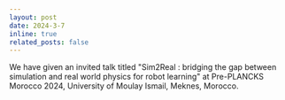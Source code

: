 ```yaml
---
layout: post
date: 2024-3-7
inline: true
related_posts: false
---
```


We have given an invited talk titled "Sim2Real : bridging the gap between simulation and real world physics for robot learning" at Pre-PLANCKS Morocco 2024, University of Moulay Ismail, Meknes, Morocco.
